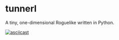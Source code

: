 # tunnerl

A tiny, one-dimensional Roguelike written in Python.

[![asciicast](https://asciinema.org/a/xJkXlPUimMuoocHeRkohB9bNo.svg)](https://asciinema.org/a/xJkXlPUimMuoocHeRkohB9bNo)

